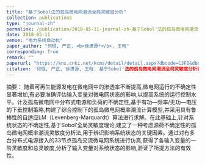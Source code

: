 ```yaml
---
title: "基于Sobol法的孤岛微电网潮流全局灵敏度分析"
collection: publications
type: "journal-zh"
permalink: /publication/2018-05-11-journal-zh-基于Sobol'法的孤岛微电网潮流全局灵敏度分析
date: 2018-05-11
venue: "电力系统自动化"
paper_author: "何琨, 严正, <b>徐潇源*</b>, 王晗"
corresponding: True
remark: ""
paperurl: "https://kns.cnki.net/kcms/detail/detail.aspx?dbcode=CJFD&dbname=CJFDLAST2018&filename=DLXT201814014&uniplatform=NZKPT&v=GYXw-E6GvFuP2AIEgk4YdsadZ7mDC8Q2cMjN9VURCSc_iJiXdoaMrFzMzkWXLbRc"
citation: '何琨, 严正, 徐潇源, 王晗. 基于Sobol'法的孤岛微电网潮流全局灵敏度分析[J]. 电力系统自动化, 2018, 42(14): 99-106.'
---
```


摘要：
随着可再生能源发电在微电网中的渗透率不断提高,微电网运行的不确定性显著增加,有必要准确评估输入变量对微电网状态的影响,以提高系统的运行控制水平。计及孤岛微电网中分布式电源和负荷的不确定性,基于有功—频率/无功—电压的下垂控制策略,构建了综合控制下的孤岛微电网概率潮流计算模型,并采用具有鲁棒性的自适应LM（Levenberg-Marquardt）算法进行求解。在此基础上,针对系统状态的不确定性,基于Sobol’全局灵敏度理论,建立了一种考虑源荷不确定性的孤岛微电网概率潮流灵敏度分析法,用于辨识影响系统状态的关键因素。通过对有多台分布式电源接入的33节点孤岛交流微电网系统进行仿真,获得了各输入变量的一阶灵敏度和总灵敏度,分析了输入变量对系统状态的影响,验证了所提方法的有效性。 